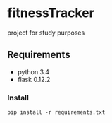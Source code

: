 # fitnessTracker
project for study purposes

## Requirements
- python 3.4
- flask 0.12.2

### Install
`pip install -r requirements.txt`
